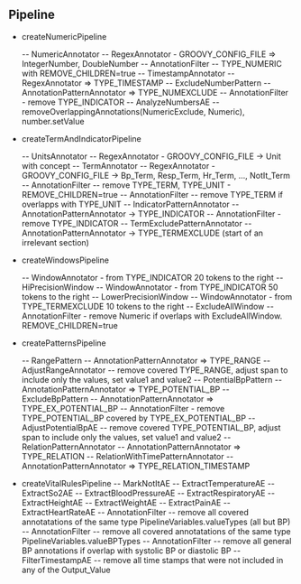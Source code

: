 
Pipeline
--------------

- createNumericPipeline

	-- NumericAnnotator -- RegexAnnotator - GROOVY_CONFIG_FILE => IntegerNumber, DoubleNumber
	-- AnnotationFilter -- TYPE_NUMERIC with REMOVE_CHILDREN=true
	-- TimestampAnnotator -- RegexAnnotator => TYPE_TIMESTAMP
	-- ExcludeNumberPattern -- AnnotationPatternAnnotator => TYPE_NUMEXCLUDE
	-- AnnotationFilter - remove TYPE_INDICATOR
	-- AnalyzeNumbersAE -- removeOverlappingAnnotations(NumericExclude, Numeric), number.setValue

- createTermAndIndicatorPipeline
	
	-- UnitsAnnotator -- RegexAnnotator - GROOVY_CONFIG_FILE -> Unit with concept
	-- TermAnnotator -- RegexAnnotator - GROOVY_CONFIG_FILE -> Bp_Term, Resp_Term, Hr_Term, ..., NotIt_Term
	-- AnnotationFilter -- remove TYPE_TERM, TYPE_UNIT - REMOVE_CHILDREN=true
	-- AnnotationFilter -- remove TYPE_TERM if overlapps with TYPE_UNIT
	-- IndicatorPatternAnnotator -- AnnotationPatternAnnotator -> TYPE_INDICATOR
	-- AnnotationFilter - remove TYPE_INDICATOR
	-- TermExcludePatternAnnotator -- AnnotationPatternAnnotator -> TYPE_TERMEXCLUDE (start of an irrelevant section)
	
- createWindowsPipeline

	-- WindowAnnotator - from TYPE_INDICATOR 20 tokens to the right -- HiPrecisionWindow
	-- WindowAnnotator - from TYPE_INDICATOR 50 tokens to the right -- LowerPrecisionWindow
	-- WindowAnnotator - from TYPE_TERMEXCLUDE 10 tokens to the right -- ExcludeAllWindow
	-- AnnotationFilter - remove Numeric if overlaps with ExcludeAllWindow. REMOVE_CHILDREN=true

- createPatternsPipeline
	
	-- RangePattern -- AnnotationPatternAnnotator => TYPE_RANGE
	-- AdjustRangeAnnotator -- remove covered TYPE_RANGE, adjust span to include only the values, set value1 and value2
	-- PotentialBpPattern -- AnnotationPatternAnnotator => TYPE_POTENTIAL_BP
	-- ExcludeBpPattern -- AnnotationPatternAnnotator => TYPE_EX_POTENTIAL_BP
	-- AnnotationFilter - remove TYPE_POTENTIAL_BP covered by TYPE_EX_POTENTIAL_BP
	-- AdjustPotentialBpAE -- remove covered TYPE_POTENTIAL_BP, adjust span to include only the values, set value1 and value2
	-- RelationPatternAnnotator -- AnnotationPatternAnnotator => TYPE_RELATION
	-- RelationWithTimePatternAnnotator -- AnnotationPatternAnnotator => TYPE_RELATION_TIMESTAMP

- createVitalRulesPipeline
	-- MarkNotItAE 
	-- ExtractTemperatureAE 
	-- ExtractSo2AE
	-- ExtractBloodPressureAE
	-- ExtractRespiratoryAE
	-- ExtractHeightAE
	-- ExtractWeightAE
	-- ExtractPainAE
	-- ExtractHeartRateAE
	-- AnnotationFilter -- remove all covered annotatations of the same type PipelineVariables.valueTypes (all but BP)
	-- AnnotationFilter -- remove all covered annotatations of the same type PipelineVariables.valueBPTypes
	-- AnnotationFilter -- remove all general BP annotations if overlap with systolic BP or diastolic BP
	-- FilterTimestampAE -- remove all time stamps that were not included in any of the Output_Value
